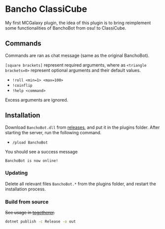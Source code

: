 # Bancho ClassiCube

My first MCGalaxy plugin, the idea of this plugin is to bring reimplement some functionalities of BanchoBot from osu! to ClassiCube.

## Commands

Commands are ran as chat message (same as the original BanchoBot).

`[square brackets]` represent required arguments, where as `<triangle brackets=0>` represent optional arguments and their default values.

- `!roll <min=1> <max=100>`
- `!coinflip`
- `!help <command>`

Excess arguments are ignored.

## Installation

Download `BanchoBot.dll` from [releases](https://github.com/Siriusmart/ccBancho/releases/), and put it in the plugins folder. After starting the server, run the following command.

- `/pload BanchoBot`

You should see a success message
```
BanchoBot is now online!
```

### Updating

Delete all relevant files `BanchoBot.*` from the plugins folder, and restart the installation process.

### Build from source

~~See usage in [togetherer](https://github.com/Siriusmart/togetherer).~~

```sh
dotnet publish -c Release -o out
```

